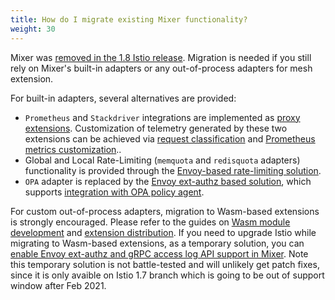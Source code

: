 ```yaml
---
title: How do I migrate existing Mixer functionality?
weight: 30
---
```


Mixer was [removed in the 1.8 Istio release](/news/releases/1.8.x/announcing-1.8/#deprecations).
Migration is needed if you still rely on Mixer's built-in adapters or any out-of-process adapters for mesh extension.

For built-in adapters, several alternatives are provided:

* `Prometheus` and `Stackdriver` integrations are implemented as [proxy extensions](/docs/reference/config/proxy_extensions/).
    Customization of telemetry generated by these two extensions can be achieved via [request classification](/docs/tasks/observability/metrics/classify-metrics/) and [Prometheus metrics customization](/docs/tasks/observability/metrics/customize-metrics/)..
* Global and Local Rate-Limiting (`memquota` and `redisquota` adapters) functionality is provided through the [Envoy-based rate-limiting solution](/docs/tasks/policy-enforcement/rate-limit/).
* `OPA` adapter is replaced by the [Envoy ext-authz based solution](/docs/tasks/security/authorization/authz-custom/), which supports [integration with OPA policy agent](https://www.openpolicyagent.org/docs/latest/envoy-authorization/).

For custom out-of-process adapters, migration to Wasm-based extensions is strongly encouraged. Please refer to the guides on [Wasm module development](https://github.com/istio-ecosystem/wasm-extensions/blob/master/doc/write-a-wasm-extension-with-cpp.md) and [extension distribution](/docs/ops/configuration/extensibility/wasm-module-distribution/). If you need to upgrade Istio while migrating to Wasm-based extensions, as a temporary solution, you can [enable Envoy ext-authz and gRPC access log API support in Mixer](https://github.com/istio/istio/wiki/Enabling-Envoy-Authorization-Service-and-gRPC-Access-Log-Service-With-Mixer). Note this temporary solution is not battle-tested and will unlikely get patch fixes, since it is only avaible on Istio 1.7 branch which is going to be out of support window after Feb 2021.
